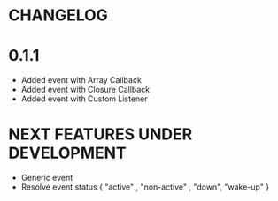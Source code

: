 CHANGELOG
=========

0.1.1
=====

 * Added event with Array Callback
 * Added event with Closure Callback
 * Added event with Custom Listener


NEXT FEATURES UNDER DEVELOPMENT
===============================

 * Generic event
 * Resolve event status { "active" , "non-active" , "down", "wake-up" }
